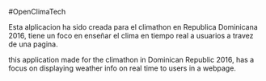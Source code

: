 #OpenClimaTech



Esta alplicacion ha sido creada para el climathon en Republica Dominicana 2016, tiene un foco en enseñar el clima en tiempo real a usuarios a travez de una pagina.


this application made for the climathon in Dominican Republic 2016, has a focus on displaying weather info on real time to users in a webpage.


